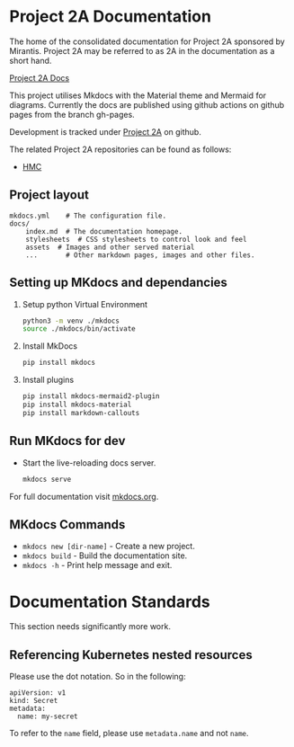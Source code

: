 # Project 2A Documentation

The home of the consolidated documentation for Project 2A sponsored by Mirantis.
Project 2A may be referred to as 2A in the documentation as a short hand.

[Project 2A Docs](https://mirantis.github.io/project-2a-docs/)

This project utilises Mkdocs with the Material theme and Mermaid for diagrams. Currently
the docs are published using github actions on github pages from the branch gh-pages.

Development is tracked under [Project 2A](https://github.com/orgs/Mirantis/projects/8) on github.

The related Project 2A repositories can be found as follows:
 * [HMC](https://github.com/Mirantis/hmc)

## Project layout

    mkdocs.yml    # The configuration file.
    docs/
        index.md  # The documentation homepage.
        stylesheets  # CSS stylesheets to control look and feel
        assets  # Images and other served material
        ...       # Other markdown pages, images and other files.

## Setting up MKdocs and dependancies

1. Setup python Virtual Environment

    ```bash
    python3 -m venv ./mkdocs
    source ./mkdocs/bin/activate
    ```

2. Install MkDocs

    ```bash
    pip install mkdocs
    ```

3. Install plugins

    ```bash
    pip install mkdocs-mermaid2-plugin
    pip install mkdocs-material
    pip install markdown-callouts
    ```

## Run MKdocs for dev

* Start the live-reloading docs server.

    ```bash
    mkdocs serve
    ```

For full documentation visit [mkdocs.org](https://www.mkdocs.org).

## MKdocs Commands

* `mkdocs new [dir-name]` - Create a new project.
* `mkdocs build` - Build the documentation site.
* `mkdocs -h` - Print help message and exit.

# Documentation Standards

This section needs significantly more work.

## Referencing Kubernetes nested resources

Please use the dot notation.  So in the following:

```
apiVersion: v1
kind: Secret
metadata:
  name: my-secret
```

To refer to the `name` field, please use `metadata.name` and not `name`.

